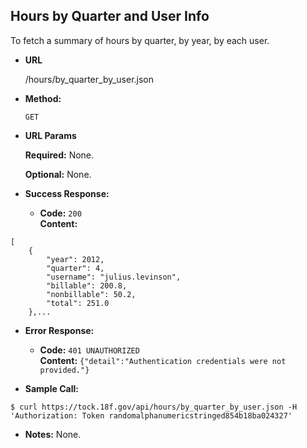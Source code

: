 **Hours by Quarter and User Info**
----
To fetch a summary of hours by quarter, by year, by each user.

* **URL**

  /hours/by_quarter_by_user.json

* **Method:**

  `GET`
  
*  **URL Params**

   **Required:**
   None.
   
   **Optional:**
   None.

* **Success Response:**

  * **Code:** `200` <br />
    **Content:** 
```
[
    {
        "year": 2012,
        "quarter": 4,
        "username": "julius.levinson",
        "billable": 200.8,
        "nonbillable": 50.2,
        "total": 251.0
    },...
```
 
* **Error Response:**

  * **Code:** `401 UNAUTHORIZED` <br />
    **Content:** `{"detail":"Authentication credentials were not provided."}`

* **Sample Call:**

```
$ curl https://tock.18f.gov/api/hours/by_quarter_by_user.json -H 'Authorization: Token randomalphanumericstringed854b18ba024327'
```

* **Notes:** None.
 
